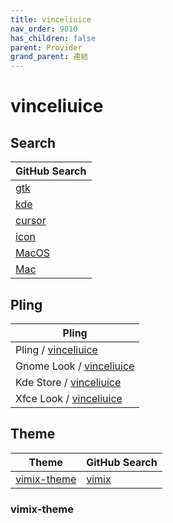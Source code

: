 ```yaml
---
title: vinceliuice
nav_order: 9010
has_children: false
parent: Provider
grand_parent: 連結
---
```



# vinceliuice


## Search

| GitHub Search |
| --- |
| [gtk](https://github.com/vinceliuice?tab=repositories&q=gtk&type=&language=&sort=) |
| [kde](https://github.com/vinceliuice?tab=repositories&q=kde&type=&language=&sort=) |
| [cursor](https://github.com/vinceliuice?tab=repositories&q=cursor&type=&language=&sort=) |
| [icon](https://github.com/vinceliuice?tab=repositories&q=icon&type=&language=&sort=) |
| [MacOS](https://github.com/vinceliuice?tab=repositories&q=MacOS&type=&language=&sort=) |
| [Mac](https://github.com/vinceliuice?tab=repositories&q=Mac&type=&language=&sort=) |


## Pling

| Pling |
| --- |
| Pling / [vinceliuice](https://www.pling.com/u/vinceliuice) |
| Gnome Look / [vinceliuice](https://www.gnome-look.org/u/vinceliuice) |
| Kde Store / [vinceliuice](https://store.kde.org/u/vinceliuice) |
| Xfce Look / [vinceliuice](https://www.xfce-look.org/u/vinceliuice) |


## Theme

| Theme | GitHub Search |
| --- | --- |
| [vimix-theme](#vimix-theme) | [vimix](https://github.com/vinceliuice?tab=repositories&q=vimix) |


### vimix-theme
